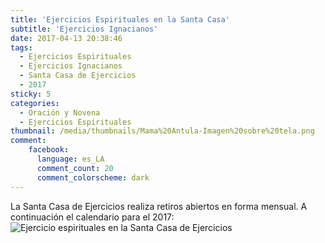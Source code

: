 ```yaml
---
title: 'Ejercicios Espirituales en la Santa Casa'
subtitle: 'Ejercicios Ignacianos'
date: 2017-04-13 20:38:46
tags:
  - Ejercicios Espirituales
  - Ejercicios Ignacianos
  - Santa Casa de Ejercicios
  - 2017
sticky: 5
categories:
  - Oración y Novena
  - Ejercicios Espirituales
thumbnail: /media/thumbnails/Mama%20Antula-Imagen%20sobre%20tela.png
comment:
    facebook:
      language: es_LA
      comment_count: 20
      comment_colorscheme: dark    
---
```


La Santa Casa de Ejercicios realiza retiros abiertos en forma mensual. A continuación el calendario para el 2017: ![Ejercicio espirituales en la Santa Casa de Ejercicios](/media/oracion/ejercicios-espirituales-8-abr-2017.jpeg)
